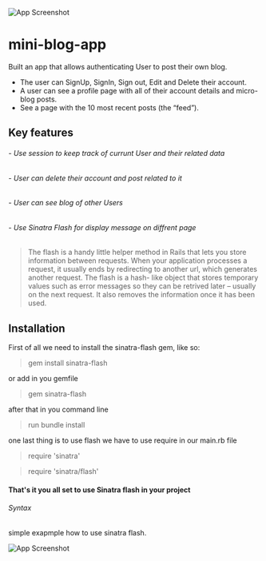 ![App Screenshot](../master/public/blogapp.png)

# mini-blog-app
Built an app that allows authenticating User to post their own blog. 
- The user can SignUp, SignIn, Sign out, Edit and Delete their account. 
- A user can see a profile page with all of their account details and micro-blog posts. 
- See a page with the 10 most recent posts (the “feed”).

## Key features

###### - Use session to keep track of currunt User and their related data
###### - User can delete their account and post related to it
###### - User can see blog of other Users
###### - Use Sinatra Flash for display message on diffrent page 

> The flash is a handy little helper method in Rails that lets you store information between requests. When your application 
> processes a request, it usually ends by redirecting to another url, which generates another request. The flash is a hash-
> like object that stores temporary values such as error messages so they can be retrived later – usually on the next request.  It also removes the information once it has been used.

## Installation

First of all we need to install the sinatra-flash gem, like so:

> gem install sinatra-flash 

or add in you gemfile
> gem sinatra-flash

after that in you command line 
> run bundle install

one last thing is to use flash we have to use require in our main.rb file

> require 'sinatra'

> require 'sinatra/flash'

#### That's it you all set to use Sinatra flash in your project

###### Syntax

simple exapmple how to use sinatra flash.

![App Screenshot](../master/public/flash_ex.png)


